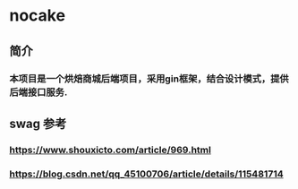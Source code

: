 # nocake
## 简介
### 本项目是一个烘焙商城后端项目，采用gin框架，结合设计模式，提供后端接口服务.
## swag 参考 
### https://www.shouxicto.com/article/969.html
### https://blog.csdn.net/qq_45100706/article/details/115481714